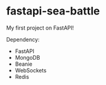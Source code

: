 # fastapi-sea-battle

My first project on FastAPI!

Dependency:
  - FastAPI
  - MongoDB
  - Beanie
  - WebSockets
  - Redis

